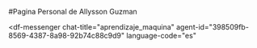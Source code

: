 #Pagina Personal de Allysson Guzman

<script src="https://www.gstatic.com/dialogflow-console/fast/messenger/bootstrap.js?v=1"></script>

<df-messenger
  chat-title="aprendizaje_maquina"
  agent-id="398509fb-8569-4387-8a98-92b74c88c9d9"
  language-code="es"
></df-messenger>
